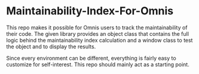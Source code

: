 # Maintainability-Index-For-Omnis
This repo makes it possible for Omnis users to track the maintainability of their code. The given library provides an object class that contains the full logic behind the maintainability index calculation and a window class to test the object and to display the results.

Since every environment can be different, everything is fairly easy to customize for self-interest. This repo should mainly act as a starting point.
